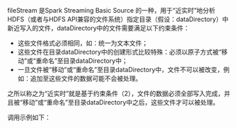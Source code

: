 fileStream 是Spark Streaming Basic Source 的一种，用于“近实时”地分析HDFS（或者与HDFS API兼容的文件系统）指定目录（假设：dataDirectory）中新近写入的文件，dataDirectory中的文件需要满足以下约束条件：
- 这些文件格式必须相同，如：统一为文本文件；
- 这些文件在目录dataDirectory中的创建形式比较特殊：必须以原子方式被“移动”或“重命名”至目录dataDirectory中；
- 一旦文件被“移动”或“重命名”至目录dataDirectory中，文件不可以被改变，例如：追加至这些文件的数据可能不会被处理。

之所以称之为“近实时”就是基于约束条件（2），文件的数据必须全部写入完成，并且被“移动”或“重命名”至目录dataDirectory中之后，这些文件才可以被处理。

调用示例如下：
